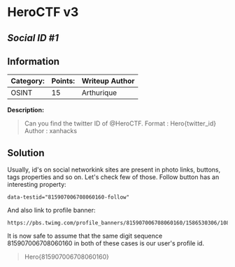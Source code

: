 # __HeroCTF v3__ 
## _Social ID #1_

## Information
**Category:** | **Points:** | **Writeup Author**
--- | --- | ---
OSINT | 15 | Arthurique

**Description:** 

> Can you find the twitter ID of @HeroCTF.
Format : Hero{twitter_id}
Author : xanhacks

## Solution
Usually, id's on social networkink sites are present in photo links, buttons, tags properties and so on. Let's check few of those.
Follow button has an interesting property:
```
data-testid="815907006708060160-follow"
``` 
And also link to profile banner:
```
https://pbs.twimg.com/profile_banners/815907006708060160/1586530306/1080x360
```
It is now safe to assume that the same digit sequence 815907006708060160 in both of these cases is our user's profile id.


> Hero{815907006708060160}